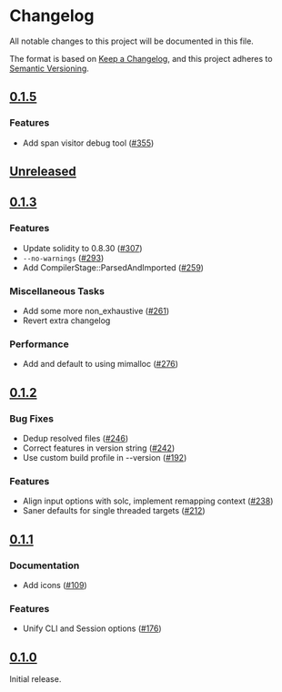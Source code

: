 # Changelog

All notable changes to this project will be documented in this file.

The format is based on [Keep a Changelog](https://keepachangelog.com/en/1.1.0/),
and this project adheres to [Semantic Versioning](https://semver.org/spec/v2.0.0.html).

## [0.1.5](https://github.com/paradigmxyz/solar/releases/tag/v0.1.5)

### Features

- Add span visitor debug tool ([#355](https://github.com/paradigmxyz/solar/issues/355))

## [Unreleased](https://github.com/paradigmxyz/solar/compare/v0.1.3...HEAD)

## [0.1.3](https://github.com/paradigmxyz/solar/releases/tag/v0.1.3)

### Features

- Update solidity to 0.8.30 ([#307](https://github.com/paradigmxyz/solar/issues/307))
- `--no-warnings` ([#293](https://github.com/paradigmxyz/solar/issues/293))
- Add CompilerStage::ParsedAndImported ([#259](https://github.com/paradigmxyz/solar/issues/259))

### Miscellaneous Tasks

- Add some more non_exhaustive ([#261](https://github.com/paradigmxyz/solar/issues/261))
- Revert extra changelog

### Performance

- Add and default to using mimalloc ([#276](https://github.com/paradigmxyz/solar/issues/276))

## [0.1.2](https://github.com/paradigmxyz/solar/releases/tag/v0.1.2)

### Bug Fixes

- Dedup resolved files ([#246](https://github.com/paradigmxyz/solar/issues/246))
- Correct features in version string ([#242](https://github.com/paradigmxyz/solar/issues/242))
- Use custom build profile in --version ([#192](https://github.com/paradigmxyz/solar/issues/192))

### Features

- Align input options with solc, implement remapping context ([#238](https://github.com/paradigmxyz/solar/issues/238))
- Saner defaults for single threaded targets ([#212](https://github.com/paradigmxyz/solar/issues/212))

## [0.1.1](https://github.com/paradigmxyz/solar/releases/tag/v0.1.1)

### Documentation

- Add icons ([#109](https://github.com/paradigmxyz/solar/issues/109))

### Features

- Unify CLI and Session options ([#176](https://github.com/paradigmxyz/solar/issues/176))

## [0.1.0](https://github.com/paradigmxyz/solar/releases/tag/v0.1.0)

Initial release.

<!-- generated by git-cliff -->

